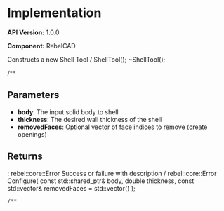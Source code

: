 # Implementation

**API Version:** 1.0.0

**Component:** RebelCAD

Constructs a new Shell Tool
/
    ShellTool();
    ~ShellTool();

/**

## Parameters

- **body**: The input solid body to shell
- **thickness**: The desired wall thickness of the shell
- **removedFaces**: Optional vector of face indices to remove (create openings)

## Returns

: rebel::core::Error Success or failure with description
/
    rebel::core::Error Configure(
        const std::shared_ptr<SolidBody>& body,
        double thickness,
        const std::vector<int>& removedFaces = std::vector<int>()
    );

    /**


